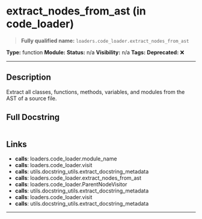 # extract_nodes_from_ast (in code_loader)
> **Fully qualified name:** `loaders.code_loader.extract_nodes_from_ast`

**Type:** function
**Module:** 
**Status:** n/a
**Visibility:** n/a
**Tags:** 
**Deprecated:** ❌

---

## Description
Extract all classes, functions, methods, variables, and modules from the AST of a source file.

## Full Docstring
```

```

## Links
- **calls**: loaders.code_loader.module_name
- **calls**: loaders.code_loader.visit
- **calls**: utils.docstring_utils.extract_docstring_metadata
- **calls**: loaders.code_loader.extract_nodes_from_ast
- **calls**: loaders.code_loader.ParentNodeVisitor
- **calls**: utils.docstring_utils.extract_docstring_metadata
- **calls**: loaders.code_loader.visit
- **calls**: utils.docstring_utils.extract_docstring_metadata


---
